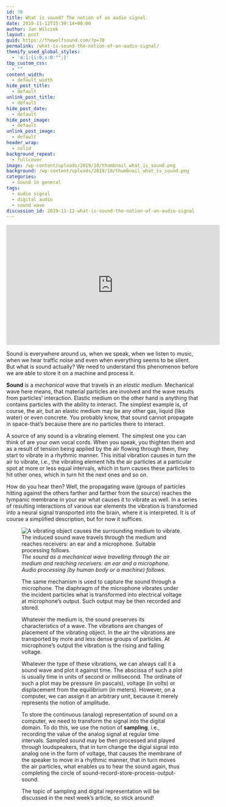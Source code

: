 ```yaml
---
id: 70
title: What is sound? The notion of an audio signal.
date: 2019-11-12T15:39:14+00:00
author: Jan Wilczek
layout: post
guid: https://thewolfsound.com/?p=70
permalink: /what-is-sound-the-notion-of-an-audio-signal/
themify_used_global_styles:
  - 'a:1:{i:0;s:0:"";}'
tbp_custom_css:
  - ""
content_width:
  - default_width
hide_post_title:
  - default
unlink_post_title:
  - default
hide_post_date:
  - default
hide_post_image:
  - default
unlink_post_image:
  - default
header_wrap:
  - solid
background_repeat:
  - fullcover
image: /wp-content/uploads/2019/10/thumbnail_what_is_sound.png
background: /wp-content/uploads/2019/10/thumbnail_what_is_sound.png
categories:
  - Sound in general
tags:
  - audio signal
  - digital audio
  - sound wave
discussion_id: 2019-11-12-what-is-sound-the-notion-of-an-audio-signal
---
```

<iframe width="560" height="315" src="https://www.youtube.com/embed/Q6NldT7pgEY" frameborder="0" allow="accelerometer; autoplay; encrypted-media; gyroscope; picture-in-picture" allowfullscreen></iframe>

Sound is everywhere around us, when we speak, when we listen to music, when we hear traffic noise and even when everything seems to be silent. But what is sound actually? We need to understand this phenomenon before we are able to store it on a machine and process it.

**Sound** is a _mechanical wave_ that travels in an _elastic medium_. Mechanical wave here means, that material particles are involved and the wave results from particles&#8217; interaction. Elastic medium on the other hand is anything that contains particles with the ability to interact. The simplest example is, of course, the air, but an elastic medium may be any other gas, liquid (like water) or even concrete. You probably know, that sound cannot propagate in space-that&#8217;s because there are no particles there to interact.

A source of any sound is a vibrating element. The simplest one you can think of are your own vocal cords. When you speak, you thighten them and as a result of tension being applied by the air flowing through them, they start to vibrate in a rhythmic manner. This initial vibration causes in turn the air to vibrate, i.e., the vibrating element hits the air particles at a particular spot at more or less equal intervals, which in turn causes these particles to hit other ones, which in turn hit the next ones and so on.

How do you hear then? Well, the propagating wave (groups of particles hitting against the others farther and farther from the source) reaches the tympanic membrane in your ear what causes it to vibrate as well. In a series of resulting interactions of various ear elements the vibration is transformed into a neural signal transported into the brain, where it is interpreted. It is of course a simplified description, but for now it suffices.<figure class="wp-block-image is-resized">

![A vibrating object causes the surrounding medium to vibrate. The induced sound wave travels through the medium and reaches receivers: an ear and a microphone. Suitable processing follows.](https://thewolfsound.com/wp-content/uploads/2019/11/img1-1024x685.png)
*The sound as a mechanical wave travelling through the air medium and reaching receivers: an ear and a microphone. Audio processing (by human body or a machine) follows.*

The same mechanism is used to capture the sound through a microphone. The diaphragm of the microphone vibrates under the incident particles what is transformed into electrical voltage at microphone&#8217;s output. Such output may be then recorded and stored.

Whatever the medium is, the sound preserves its characteristics of a wave. The vibrations are changes of placement of the vibrating object. In the air the vibrations are transported by more and less dense groups of particles. At microphone&#8217;s output the vibration is the rising and falling voltage.

Whatever the type of these vibrations, we can always call it a sound wave and plot it against time. The abscissa of such a plot is usually time in units of second or millisecond. The ordinate of such a plot may be pressure (in pascals), voltage (in volts) or displacement from the equilibrium (in meters). However, on a computer, we can assign it an arbitrary unit, because it merely represents the notion of amplitude.

To store the continuous (analog) representation of sound on a computer, we need to transform the signal into the digital domain. To do this, we use the notion of **sampling**, i.e., recording the value of the analog signal at regular time intervals. Sampled sound may be then processed and played through loudspeakers, that in turn change the digial signal into analog one in the form of voltage, that causes the membrane of the speaker to move in a rhythmic manner, that in turn moves the air particles, what enables us to hear the sound again, thus completing the circle of sound-record-store-process-output-sound. 

The topic of sampling and digital representation will be discussed in the next week&#8217;s article, so stick around!
